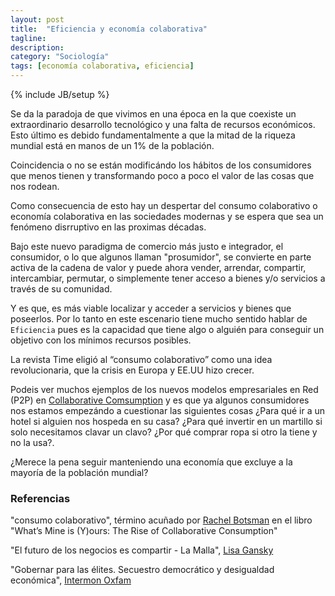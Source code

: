 ```yaml
---
layout: post
title:  "Eficiencia y economía colaborativa"
tagline: 
description: 
category: "Sociología"
tags: [economía colaborativa, eficiencia]
---
```


{% include JB/setup %}

Se da la paradoja de que vivimos en una época en la que coexiste un extraordinario desarrollo tecnológico y una falta de recursos económicos. Esto último es debido fundamentalmente a que la mitad de la riqueza mundial está en manos de un 1% de la población. 

Coincidencia o no se están modificándo los hábitos de los consumidores que menos tienen y transformando poco a poco el valor de las cosas que nos rodean. 

Como consecuencia de esto hay un despertar del consumo colaborativo o economía colaborativa en las sociedades modernas y se espera que sea un fenómeno disrruptivo en las proximas décadas.

Bajo este nuevo paradigma de comercio más justo e integrador, el consumidor, o lo que algunos llaman "prosumidor", se convierte en parte activa de la cadena de valor y puede ahora vender, arrendar, compartir, intercambiar, permutar, o simplemente tener acceso a bienes y/o servicios a través de su comunidad.

Y es que, es más viable localizar y acceder a servicios y bienes que poseerlos. Por lo tanto en este escenario tiene mucho sentido hablar de `Eficiencia` pues es la capacidad que tiene algo o alguién para conseguir un objetivo con los mínimos recursos posibles.  

La revista Time eligió al “consumo colaborativo” como una idea revolucionaria, que la crisis en Europa y EE.UU hizo crecer.   

Podeis ver muchos ejemplos de los nuevos modelos empresariales en Red (P2P) en [Collaborative Comsumption](http://www.collaborativeconsumption.com/directory/?cats=67) y es que ya algunos consumidores nos estamos empezándo a cuestionar las siguientes cosas ¿Para qué ir a un hotel si alguien nos hospeda en su casa? ¿Para qué invertir en un martillo si solo necesitamos clavar un clavo? ¿Por qué comprar ropa si otro la tiene y no la usa?. 

¿Merece la pena seguir manteniendo una economía que excluye a la mayoría de la población mundial?


### Referencias ###

"consumo colaborativo", término acuñado por [Rachel Botsman](http://www.rachelbotsman.com) en el libro "What’s Mine is (Y)ours: The Rise of Collaborative Consumption"

"El futuro de los negocios es compartir - La Malla", [Lisa Gansky](http://lisagansky.com) 

"Gobernar para las élites. Secuestro democrático y desigualdad económica", [Intermon Oxfam](http://www.oxfamintermon.org/es/documentos/17/01/14/gobernar-para-elites-secuestro-democratico-desigualdad-economica)










